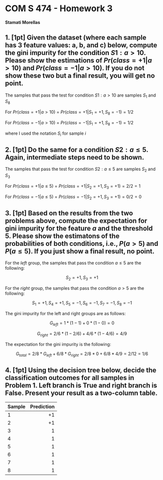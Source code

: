 # COM S 474 - Homework 3
#### Stamati Morellas 


## 1. [1pt] Given the dataset (where each sample has 3 feature values: a, b, and c) below, compute the gini impurity for the condition $S1:a>10$. Please show the estimations of $Pr(class=+1|a>10)$ and $Pr(class=-1|a>10)$. If you do not show these two but a final result, you will get no point.

The samples that pass the test for condition $S1: a > 10$ are samples $S_1$ and $S_8$

For $Pr(class = +1 | a > 10)$ = $Pr(class = +1 | S_1 = +1, S_8 = -1) = 1/2$

For $Pr(class = -1 | a > 10)$ = $Pr(class = -1 | S_1 = +1, S_8 = -1) = 1/2$ 

where I used the notation $S_i$ for sample $i$



## 2. [1pt] Do the same for a condition $S2: a\le 5$. Again, intermediate steps need to be shown.

The samples that pass the test for condition $S2: a \le 5$ are samples $S_2$ and $S_3$

For $Pr(class = +1 | a \le 5)$ = $Pr(class = +1 | S_2 = +1, S_3 = +1) = 2/2 = 1$

For $Pr(class = -1 | a \le 5)$ = $Pr(class = -1 | S_2 = +1, S_3 = +1) = 0/2 = 0$


## 3. [1pt] Based on the results from the two problems above, compute the expectation for gini impurity for the feature $a$ and the threshold $5$. Please show the estimatons of the probabilities of both conditions, i.e., $P(a>5)$ and $P(a\le 5)$. If you just show a final result, no point.

For the *left* group, the samples that pass the condition $a \le 5$ are the following:

$${ S_2 = +1, S_3 = +1 }$$

For the *right* group, the samples that pass the condition $a > 5$ are the following:

$${ S_1 = +1, S_4 = +1, S_5 = -1, S_6 = -1, S_7 = -1, S_8 = -1 }$$

The gini impurity for the left and right groups are as follows:

$$G_{left} = 1 * (1 - 1) + 0 * (1 - 0) = 0$$

$$G_{right} = 2/6 * (1 - 2/6) + 4/6 * (1 - 4/6) = 4/9$$

The expectation for the gini impurity is the following:

$$G_{total} = {2/8} * G_{left} + {6/8} * G_{right} = {2/8} * 0 + {6/8} * {4/9} = {2/12} = {1/6}$$


## 4. [1pt] Using the decision tree below, decide the classification outcomes for all samples in Problem 1. Left branch is True and right branch is False. Present your result as a two-column table.

| Sample | Prediction | 
| :----  | -----: |
| 1 | +1 | 
| 2 | +1 |
| 3 | 1 |
| 4 | 1 |
| 5 | 1 |
| 6 | 1 |
| 7 | 1 |
| 8 | 1 |

